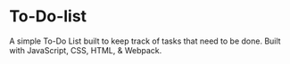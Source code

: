 # To-Do-list
A simple To-Do List built to keep track of tasks that need to be done. Built with JavaScript, CSS, HTML, &amp; Webpack.
